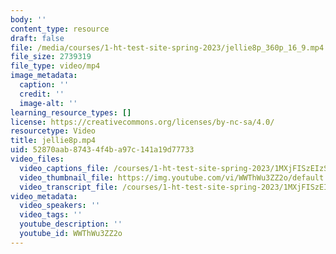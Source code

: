 ```yaml
---
body: ''
content_type: resource
draft: false
file: /media/courses/1-ht-test-site-spring-2023/jellie8p_360p_16_9.mp4
file_size: 2739319
file_type: video/mp4
image_metadata:
  caption: ''
  credit: ''
  image-alt: ''
learning_resource_types: []
license: https://creativecommons.org/licenses/by-nc-sa/4.0/
resourcetype: Video
title: jellie8p.mp4
uid: 52870aab-8743-4f4b-a97c-141a19d77733
video_files:
  video_captions_file: /courses/1-ht-test-site-spring-2023/1MXjFISzEIzSiiCdXdfysqBJf1W691fSR_transcript.webvtt
  video_thumbnail_file: https://img.youtube.com/vi/WWThWu3ZZ2o/default.jpg
  video_transcript_file: /courses/1-ht-test-site-spring-2023/1MXjFISzEIzSiiCdXdfysqBJf1W691fSR_transcript.pdf
video_metadata:
  video_speakers: ''
  video_tags: ''
  youtube_description: ''
  youtube_id: WWThWu3ZZ2o
---
```

